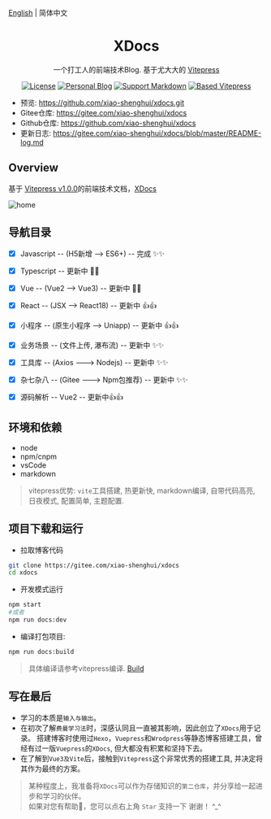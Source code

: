 [English](./README.en.md) | 简体中文

<h1 align="center">XDocs</h1>
<div align="center">
一个打工人的前端技术Blog. 基于尤大大的 <a href="https://vuecomponent.github.io/ant-design-vue/docs/vue/introduce-cn/" target="_blank">Vitepress</a>
</div>


<div align="center">

[![License](https://img.shields.io/npm/l/package.json.svg?style=flat)](https://github.com/xiao-shenghui/xdocs)
[![Personal Blog](https://img.shields.io/badge/Personal-Blog-yellow?style=flat)](https://vitepress.dev/)
[![Support Markdown](https://img.shields.io/badge/Support-Markdown-red?style=flat)](https://vitepress.dev/)
[![Based Vitepress](https://img.shields.io/badge/Based-Vitepress-blue?style=flat)](https://vitepress.dev/)

</div>

- 预览: https://github.com/xiao-shenghui/xdocs.git
- Gitee仓库: https://gitee.com/xiao-shenghui/xdocs
- Github仓库: https://github.com/xiao-shenghui/xdocs
- 更新日志: https://gitee.com/xiao-shenghui/xdocs/blob/master/README-log.md

Overview
----

基于 [Vitepress v1.0.0](https://vitepress.dev/)的前端技术文档，[XDocs](https://github.com/xiao-shenghui/xdocs.git) 

![home](https://gitee.com/xiao-shenghui/xdocs/raw/master/mdImg/home-2.0.png)


导航目录
----
- [x] Javascript -- (H5新增 --> ES6+) -- 完成 ✨✨
- [x] Typescript -- 更新中 🎉🎉
- [x] Vue -- (Vue2 --> Vue3) -- 更新中 🌹🌹
- [x] React -- (JSX --> React18) -- 更新中 👍👍
- [x] 小程序 -- (原生小程序 --> Uniapp) -- 更新中 👍👍
- [x] 业务场景 -- (文件上传, 瀑布流) -- 更新中 ✨✨
- [x] 工具库 -- (Axios ---> Nodejs) -- 更新中 ✨✨
- [x] 杂七杂八 -- (Gitee ---> Npm包推荐) -- 更新中 ✨✨
- [x] 源码解析 -- Vue2 -- 更新中👍👍


环境和依赖
----
- node
- npm/cnpm
- vsCode
- markdown

> vitepress优势: `vite`工具搭建, 热更新快, markdown编译, 自带代码高亮, 日夜模式, 配置简单, 主题配置.



项目下载和运行
----

- 拉取博客代码
```bash
git clone https://gitee.com/xiao-shenghui/xdocs
cd xdocs
```

- 开发模式运行
```bash
npm start 
#或者
npm run docs:dev
```

- 编译打包项目: 
```bash
npm run docs:build
```
>具体编译请参考vitepress编译. [Build](https://vitepress.dev/reference/site-config#build)


写在最后
----
- 学习的本质是`输入与输出`。   
- 在初次了解`费曼学习法`时，深感认同且一直被其影响，因此创立了`XDocs`用于记录。
搭建博客时使用过`Hexo`，`Vuepress`和`Wrodpress`等静态博客搭建工具，曾经有过一版`Vuepress`的`XDocs`, 但大都没有积累和坚持下去。
- 在了解到`Vue3及Vite`后，接触到`Vitepress`这个非常优秀的搭建工具, 并决定将其作为最终的方案。

> 某种程度上，我准备将`XDocs`可以作为存储知识的`第二仓库`，并分享给一起进步和学习的伙伴。  
> 如果对您有帮助🌹，您可以点右上角 `Star` 支持一下 谢谢！ ^_^ 
